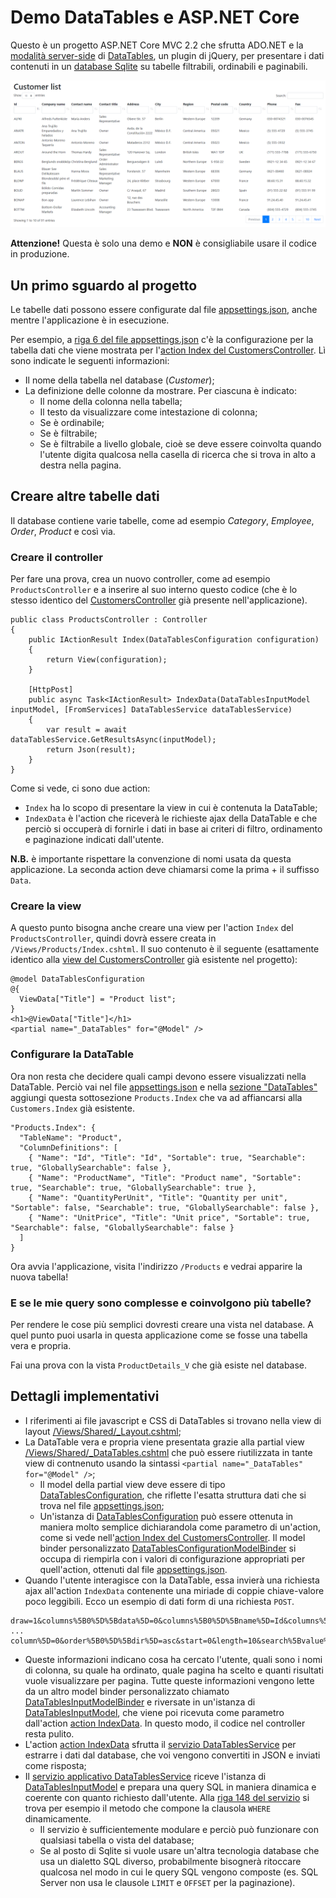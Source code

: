# Demo DataTables e ASP.NET Core
Questo è un progetto ASP.NET Core MVC 2.2 che sfrutta ADO.NET e la [modalità server-side](https://datatables.net/examples/data_sources/server_side) di [DataTables](https://datatables.net/), un plugin di jQuery, per presentare i dati contenuti in un [database Sqlite](Data/northwind.sqlite) su tabelle filtrabili, ordinabili e paginabili.

![image.png](image.png)

**Attenzione!** Questa è solo una demo e **NON** è consigliabile usare il codice in produzione.

## Un primo sguardo al progetto
Le tabelle dati possono essere configurate dal file [appsettings.json](appsettings.json), anche mentre l'applicazione è in esecuzione.

Per esempio, a [riga 6 del file appsettings.json](appsettings.json#L6) c'è la configurazione per la tabella dati che viene mostrata per l'[action Index del CustomersController](Controllers/CustomersController.cs#L11). Lì sono indicate le seguenti informazioni:
  * Il nome della tabella nel database (*Customer*);
  * La definizione delle colonne da mostrare. Per ciascuna è indicato:
    * Il nome della colonna nella tabella;
    * Il testo da visualizzare come intestazione di colonna;
    * Se è ordinabile;
    * Se è filtrabile;
    * Se è filtrabile a livello globale, cioè se deve essere coinvolta quando l'utente digita qualcosa nella casella di ricerca che si trova in alto a destra nella pagina.

## Creare altre tabelle dati
Il database contiene varie tabelle, come ad esempio *Category*, *Employee*, *Order*, *Product* e così via.

### Creare il controller
Per fare una prova, crea un nuovo controller, come ad esempio `ProductsController` e a inserire al suo interno questo codice (che è lo stesso identico del [CustomersController](Controllers/CustomersController.cs) già presente nell'applicazione).
```
public class ProductsController : Controller
{
    public IActionResult Index(DataTablesConfiguration configuration)
    {
        return View(configuration);
    }

    [HttpPost]
    public async Task<IActionResult> IndexData(DataTablesInputModel inputModel, [FromServices] DataTablesService dataTablesService)
    {
        var result = await dataTablesService.GetResultsAsync(inputModel);
        return Json(result);
    }
}
```
Come si vede, ci sono due action:
  * `Index` ha lo scopo di presentare la view in cui è contenuta la DataTable;
  * `IndexData` è l'action che riceverà le richieste ajax della DataTable e che perciò si occuperà di fornirle i dati in base ai criteri di filtro, ordinamento e paginazione indicati dall'utente.

  **N.B.** è importante rispettare la convenzione di nomi usata da questa applicazione. La seconda action deve chiamarsi come la prima + il suffisso `Data`.

### Creare la view
  A questo punto bisogna anche creare una view per l'action `Index` del `ProductsController`, quindi dovrà essere creata in `/Views/Products/Index.cshtml`. Il suo contenuto è il seguente (esattamente identico alla [view del CustomersController](Views/Customers/Index.cshtml) già esistente nel progetto):
```
@model DataTablesConfiguration
@{
  ViewData["Title"] = "Product list";
}
<h1>@ViewData["Title"]</h1>
<partial name="_DataTables" for="@Model" />
```

### Configurare la DataTable
Ora non resta che decidere quali campi devono essere visualizzati nella DataTable. Perciò vai nel file [appsettings.json](appsettings.json) e nella [sezione "DataTables"](appsettings.json#L6) aggiungi questa sottosezione `Products.Index` che va ad affiancarsi alla `Customers.Index` già esistente.
```
"Products.Index": {
  "TableName": "Product",
  "ColumnDefinitions": [
    { "Name": "Id", "Title": "Id", "Sortable": true, "Searchable": true, "GloballySearchable": false },
    { "Name": "ProductName", "Title": "Product name", "Sortable": true, "Searchable": true, "GloballySearchable": true },
    { "Name": "QuantityPerUnit", "Title": "Quantity per unit", "Sortable": false, "Searchable": true, "GloballySearchable": false },
    { "Name": "UnitPrice", "Title": "Unit price", "Sortable": true, "Searchable": false, "GloballySearchable": false }
  ]
}
```

Ora avvia l'applicazione, visita l'indirizzo `/Products` e vedrai apparire la nuova tabella!

### E se le mie query sono complesse e coinvolgono più tabelle?
Per rendere le cose più semplici dovresti creare una vista nel database. A quel punto puoi usarla in questa applicazione come se fosse una tabella vera e propria.

Fai una prova con la vista `ProductDetails_V` che già esiste nel database.

## Dettagli implementativi
  * I riferimenti ai file javascript e CSS di DataTables si trovano nella view di layout [/Views/Shared/_Layout.cshtml](/Views/Shared/_Layout.cshtml);
  * La DataTable vera e propria viene presentata grazie alla partial view [/Views/Shared/_DataTables.cshtml](/Views/Shared/_DataTables.cshtml) che può essere riutilizzata in tante view di contnenuto usando la sintassi `<partial name="_DataTables" for="@Model" />`;
    * Il model della partial view deve essere di tipo [DataTablesConfiguration](Models/Configuration/DataTablesConfiguration.cs), che riflette l'esatta struttura dati che si trova nel file [appsettings.json](appsettings.json);
    * Un'istanza di [DataTablesConfiguration](Models/Configuration/DataTablesConfiguration.cs) può essere ottenuta in maniera molto semplice dichiarandola come parametro di un'action, come si vede nell'[action Index del CustomersController](Controllers/CustomersController.cs#L11). Il model binder personalizzato [DataTablesConfigurationModelBinder](ModelBinders/DataTablesConfigurationModelBinder.cs) si occupa di riempirla con i valori di configurazione appropriati per quell'action, ottenuti dal file [appsettings.json](appsettings.json).
  * Quando l'utente interagisce con la DataTable, essa invierà una richiesta ajax all'action `IndexData` contenente una miriade di coppie chiave-valore poco leggibili. Ecco un esempio di dati form di una richiesta `POST`.
  ```
  draw=1&columns%5B0%5D%5Bdata%5D=0&columns%5B0%5D%5Bname%5D=Id&columns%5B0%5D%5Bsearchable%5D=true&columns%5B0%5D%5Borderable%5D=true&columns%5B0%5D%5Bsearch%5D%5Bvalue%5D=&columns%5B0%5D%5Bsearch%5D%5Bregex%5D=false&columns%5B1%5D%5Bdata%5D=1&columns%5B1%5D%5Bname%5D=CompanyName
  ...
  column%5D=0&order%5B0%5D%5Bdir%5D=asc&start=0&length=10&search%5Bvalue%5D=&search%5Bregex%5D=false&_=1567538993470
  ```
  * Queste informazioni indicano cosa ha cercato l'utente, quali sono i nomi di colonna, su quale ha ordinato, quale pagina ha scelto e quanti risultati vuole visualizzare per pagina. Tutte queste informazioni vengono lette da un altro model binder personalizzato chiamato [DataTablesInputModelBinder](ModelBinders/DataTablesInputModelBinder.cs) e riversate in un'istanza di [DataTablesInputModel](Models/ViewModels/DataTablesInputModel.cs), che viene poi ricevuta come parametro dall'action [action IndexData](Controllers/CustomersController.cs#L19). In questo modo, il codice nel controller resta pulito.
  * L'action [action IndexData](Controllers/CustomersController.cs#L19) sfrutta il [servizio DataTablesService](Services/DataTablesService.cs) per estrarre i dati dal database, che voi vengono convertiti in JSON e inviati come risposta;
  * Il [servizio applicativo DataTablesService](Services/DataTablesService.cs) riceve l'istanza di [DataTablesInputModel](Models/ViewModels/DataTablesInputModel.cs) e prepara una query SQL in maniera dinamica e coerente con quanto richiesto dall'utente. Alla [riga 148 del servizio](Services/DataTablesService.cs#L148) si trova per esempio il metodo che compone la clausola `WHERE` dinamicamente.
    * Il servizio è sufficientemente modulare e perciò può funzionare con qualsiasi tabella o vista del database;
    * Se al posto di Sqlite si vuole usare un'altra tecnologia database che usa un dialetto SQL diverso, probabilmente bisognerà ritoccare qualcosa nel modo in cui le query SQL vengono composte (es. SQL Server non usa le clausole `LIMIT` e `OFFSET` per la paginazione).